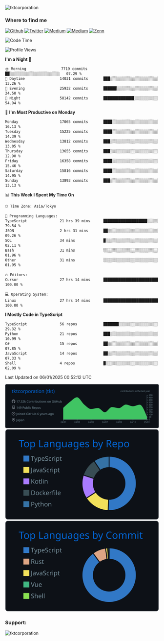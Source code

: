 <p align="left"> <img src="https://komarev.com/ghpvc/?username=tktcorporation&label=Profile%20views&color=0e75b6&style=flat" alt="tktcorporation" /> </p>

<h3>Where to find me</h3>
<p>
<a href="https://github.com/tktcorporation" target="_blank"><img alt="Github" src="https://img.shields.io/badge/GitHub-%2312100E.svg?&style=for-the-badge&logo=Github&logoColor=white" /></a>
<a href="https://twitter.com/tktcorporation" target="_blank"><img alt="Twitter" src="https://img.shields.io/badge/twitter-%231DA1F2.svg?&style=for-the-badge&logo=twitter&logoColor=white" /></a>
<a href="https://www.linkedin.com/in/tktcorporation" target="_blank"><img alt="Medium" src="https://img.shields.io/badge/linkdin-0a66c2.svg?&style=for-the-badge&logo=linkedin&logoColor=white" /></a>
<a href="https://qiita.com/tktcorporation" target="_blank"><img alt="Medium" src="https://img.shields.io/badge/qiita-55C500.svg?&style=for-the-badge&logo=qiita&logoColor=white" /></a>
<a href="https://zenn.dev/tktcorporation" target="_blank"><img alt="Zenn" src="https://img.shields.io/badge/Zenn-3EA8FF.svg?&style=for-the-badge&logo=Zenn&logoColor=white" /></a>
</p>
  
<!--START_SECTION:waka-->
![Code Time](http://img.shields.io/badge/Code%20Time-2%2C003%20hrs%2056%20mins-blue)

![Profile Views](http://img.shields.io/badge/Profile%20Views-0-blue)

**I'm a Night 🦉** 

```text
🌞 Morning                7719 commits        ██░░░░░░░░░░░░░░░░░░░░░░░   07.29 % 
🌆 Daytime                14031 commits       ███░░░░░░░░░░░░░░░░░░░░░░   13.26 % 
🌃 Evening                25932 commits       ██████░░░░░░░░░░░░░░░░░░░   24.50 % 
🌙 Night                  58142 commits       ██████████████░░░░░░░░░░░   54.94 % 
```
📅 **I'm Most Productive on Monday** 

```text
Monday                   17065 commits       ████░░░░░░░░░░░░░░░░░░░░░   16.13 % 
Tuesday                  15225 commits       ████░░░░░░░░░░░░░░░░░░░░░   14.39 % 
Wednesday                13812 commits       ███░░░░░░░░░░░░░░░░░░░░░░   13.05 % 
Thursday                 13655 commits       ███░░░░░░░░░░░░░░░░░░░░░░   12.90 % 
Friday                   16358 commits       ████░░░░░░░░░░░░░░░░░░░░░   15.46 % 
Saturday                 15816 commits       ████░░░░░░░░░░░░░░░░░░░░░   14.95 % 
Sunday                   13893 commits       ███░░░░░░░░░░░░░░░░░░░░░░   13.13 % 
```


📊 **This Week I Spent My Time On** 

```text
🕑︎ Time Zone: Asia/Tokyo

💬 Programming Languages: 
TypeScript               21 hrs 39 mins      ████████████████████░░░░░   79.54 % 
JSON                     2 hrs 31 mins       ██░░░░░░░░░░░░░░░░░░░░░░░   09.26 % 
SQL                      34 mins             █░░░░░░░░░░░░░░░░░░░░░░░░   02.11 % 
Bash                     31 mins             ░░░░░░░░░░░░░░░░░░░░░░░░░   01.96 % 
Other                    31 mins             ░░░░░░░░░░░░░░░░░░░░░░░░░   01.95 % 

🔥 Editors: 
Cursor                   27 hrs 14 mins      █████████████████████████   100.00 % 

💻 Operating System: 
Linux                    27 hrs 14 mins      █████████████████████████   100.00 % 
```

**I Mostly Code in TypeScript** 

```text
TypeScript               56 repos            ███████░░░░░░░░░░░░░░░░░░   29.32 % 
Python                   21 repos            ███░░░░░░░░░░░░░░░░░░░░░░   10.99 % 
C#                       15 repos            ██░░░░░░░░░░░░░░░░░░░░░░░   07.85 % 
JavaScript               14 repos            ██░░░░░░░░░░░░░░░░░░░░░░░   07.33 % 
Shell                    4 repos             █░░░░░░░░░░░░░░░░░░░░░░░░   02.09 % 
```




 Last Updated on 06/01/2025 00:52:12 UTC
<!--END_SECTION:waka-->

[![](https://raw.githubusercontent.com/tktcorporation/tktcorporation/master/profile-summary-card-output/github_dark/0-profile-details.svg)](https://github.com/vn7n24fzkq/github-profile-summary-cards)
[![](https://raw.githubusercontent.com/tktcorporation/tktcorporation/master/profile-summary-card-output/github_dark/1-repos-per-language.svg)](https://github.com/vn7n24fzkq/github-profile-summary-cards) [![](https://raw.githubusercontent.com/tktcorporation/tktcorporation/master/profile-summary-card-output/github_dark/2-most-commit-language.svg)](https://github.com/vn7n24fzkq/github-profile-summary-cards)

<h3 align="left">Support:</h3>
<p><a href="https://www.buymeacoffee.com/tktcorporation"> <img align="left" src="https://cdn.buymeacoffee.com/buttons/v2/default-yellow.png" height="50" width="210" alt="tktcorporation" /></a></p><br><br>
